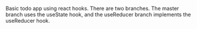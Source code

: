 Basic todo app using react hooks.  There are two branches.  The master branch uses the useState hook, and the useReducer branch implements the useReducer hook.